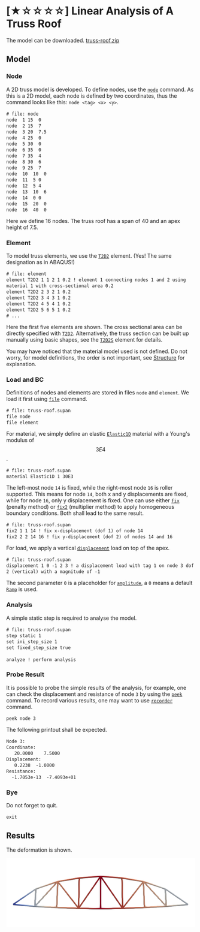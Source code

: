 # [★☆☆☆☆] Linear Analysis of A Truss Roof

The model can be downloaded. [truss-roof.zip](truss-roof.zip)

## Model

### Node

A 2D truss model is developed. To define nodes, use the [`node`](../../../Collection/Define/node.md) command. As this is
a 2D model, each node is defined by two coordinates, thus the command looks like this: `node <tag> <x> <y>`.

```text
# file: node
node  1 15  0
node  2 15  7
node  3 20  7.5
node  4 25  0
node  5 30  0
node  6 35  0
node  7 35  4
node  8 30  6
node  9 25  7
node  10  10  0
node  11  5 0
node  12  5 4
node  13  10  6
node  14  0 0
node  15  20  0
node  16  40  0
```

Here we define 16 nodes. The truss roof has a span of 40 and an apex height of 7.5.

### Element

To model truss elements, we use the [`T2D2`](../../../Library/Element/Truss/T2D2.md) element. (Yes! The same designation
as in ABAQUS!)

```text
# file: element
element T2D2 1 1 2 1 0.2 ! element 1 connecting nodes 1 and 2 using material 1 with cross-sectional area 0.2
element T2D2 2 3 2 1 0.2
element T2D2 3 4 3 1 0.2
element T2D2 4 5 4 1 0.2
element T2D2 5 6 5 1 0.2
# ...
```

Here the first five elements are shown. The cross sectional area can be directly specified
with [`T2D2`](../../../Library/Element/Truss/T2D2.md). Alternatively, the truss section can be built up manually using
basic shapes, see the [`T2D2S`](../../../Library/Element/Truss/T2D2S.md) element for details.

You may have noticed that the material model used is not defined. Do not worry, for model definitions, the order is not
important, see [Structure](../../../Tutorial/Structure.md) for explanation.

### Load and BC

Definitions of nodes and elements are stored in files `node` and `element`. We load it first
using [`file`](../../../Collection/Define/file.md) command.

```text
# file: truss-roof.supan
file node
file element
```

For material, we simply define an elastic [`Elastic1D`](../../../Library/Material/Material1D/Elastic/Elastic1D.md)
material with a Young's modulus of $$3E4$$.

```text
# file: truss-roof.supan
material Elastic1D 1 30E3
```

The left-most node `14` is fixed, while the right-most node `16` is roller supported. This means for node `14`, both x
and y displacements are fixed, while for node `16`, only y displacement is fixed. One can use
either [`fix`](../../../Collection/Define/bc.md) (penalty method) or [`fix2`](../../../Collection/Define/bc.md)
(multiplier method) to apply homogeneous boundary conditions. Both shall lead to the same result.

```text
# file: truss-roof.supan
fix2 1 1 14 ! fix x-displacement (dof 1) of node 14
fix2 2 2 14 16 ! fix y-displacement (dof 2) of nodes 14 and 16
```

For load, we apply a vertical [`displacement`](../../../Collection/Define/load.md) load on top of the apex.

```text
# file: truss-roof.supan
displacement 1 0 -1 2 3 ! a displacement load with tag 1 on node 3 dof 2 (vertical) with a magnitude of -1
```

The second parameter `0` is a placeholder for [`amplitude`](../../../Collection/Define/amplitude.md), a `0` means a
default [`Ramp`](../../../Library/Amplitude/Universal/Linear.md) is used.

### Analysis

A simple static step is required to analyse the model.

```text
# file: truss-roof.supan
step static 1
set ini_step_size 1
set fixed_step_size true

analyze ! perform analysis
```

### Probe Result

It is possible to probe the simple results of the analysis, for example, one can check the displacement and resistance
of node `3` by using the [`peek`](../../../Collection/Process/peek.md) command. To record various results, one may want
to use [`recorder`](../../../Collection/Define/recorder.md) command.

```text
peek node 3
```

The following printout shall be expected.

```text
Node 3:
Coordinate:
   20.0000    7.5000
Displacement:
   0.2238  -1.0000
Resistance:
  -1.7053e-13  -7.4093e+01
```

### Bye

Do not forget to quit.

```text
exit
```

## Results

The deformation is shown.

![deformation of truss roof](truss-roof.png)
